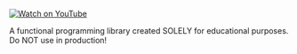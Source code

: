 [![Watch on YouTube](resources/thumbnail_youtube.jpg)](https://www.youtube.com/watch?v=FZAmPhjV11A&list=PLJGDHERh23x-9bxGrCbyX-tXJG99XczNC "Watch on YouTube")

A functional programming library created SOLELY for educational purposes. Do NOT use in production!
